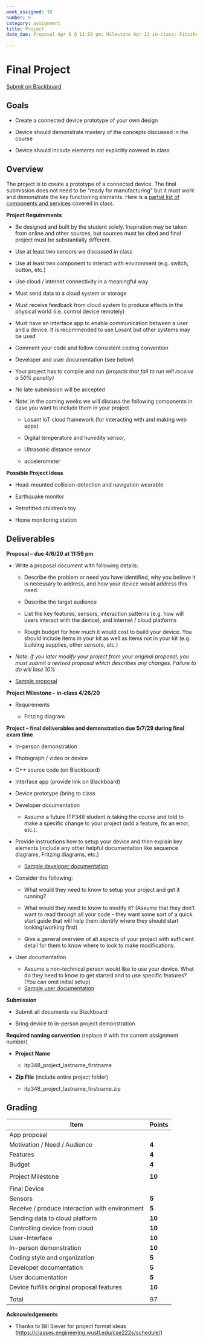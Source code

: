 ```yaml
---
week_assigned: 10
number: 9
category: assignment
title: Project
date_due: Proposal Apr 6 @ 11:59 pm; Milestone Apr 21 in-class; Finished device and presentation May 7 during final exam time

---
```


Final Project
=============

[Submit on Blackboard](https://blackboard.usc.edu/)

Goals
-----

-   Create a connected device prototype of your own design

-   Device should demonstrate mastery of the concepts discussed in the course

-   Device should include elements not explicitly covered in class

Overview
--------

The project is to create a prototype of a connected device. The final submission
does not need to be “ready for manufacturing” but it must work and demonstrate
the key functioning elements. Here is a [partial list of components and services](sample_components) covered in class.

**Project Requirements**

-   Be designed and built by the student solely. Inspiration may be taken from
    online and other sources, but sources must be cited and final project must
    be substantially different.

-   Use at least two sensors we discussed in class

-   Use at least two component to interact with environment (e.g. switch, button, etc.)

-   Use cloud / internet connectivity in a meaningful way

-   Must send data to a cloud system or storage

-   Must receive feedback from cloud system to produce effects in the physical
    world (i.e. control device remotely)

-   Must have an interface app to enable communication between a user and a
    device. It is recommended to use Losant but other systems may be used

-   Comment your code and follow consistent coding convention

-   Developer and user documentation (see below)

-   Your project has to compile and run *(projects that fail to run will receive
    a 50% penalty)*

-   No late submission will be accepted

-   Note: in the coming weeks we will discuss the following components in case
    you want to include them in your project

    -   Losant IoT cloud framework (for interacting with and making web apps)

    -   Digital temperature and humidity sensor,

    -   Ultrasonic distance sensor

    -   accelerometer

**Possible Project Ideas**

-   Head-mounted collision-detection and navigation wearable

-   Earthquake monitor

-   Retrofitted children’s toy

-   Home monitoring station

Deliverables
------------

**Proposal – due 4/6/20 at 11:59 pm**

-   Write a proposal document with following details:

    -   Describe the problem or need you have identified, why you believe it is
        necessary to address, and how your device would address this need.

    -   Describe the target audience

    -   List the key features, sensors, interaction patterns (e.g. how will
        users interact with the device), and internet / cloud platforms

    -   Rough budget for how much it would cost to build your device. You should
        include items in your kit as well as items not in your kit (e.g.
        building supplies, other sensors, etc.)
-   *Note: If you later modify your project from your original proposal, you
    must submit a revised proposal which describes any changes. Failure to do
    will lose 10%*
-   [Sample proposal](https://reparke.github.io/ITP348-Physical-Computing/assignments/project/samples/project_proposal_sample.pdf)

**Project Milestone – in-class 4/26/20**

-   Requirements

    -   Fritzing diagram

**Project – final deliverables and demonstration due 5/7/29 during final exam time**

-   In-person demonstration

-   Photograph / video or device

-   C++ source code (on Blackboard)

-   Interface app (provide link on Blackboard)

-   Device prototype (bring to class

-   Developer documentation

    -   Assume a future ITP348 student is taking the course and told to make a
        specific change to your project (add a feature, fix an error, etc.).
-   Provide instructions how to setup your device and then explain key
        elements (include any other helpful documentation like sequence
        diagrams, Fritzing diagrams, etc.)
    -   [Sample developer documentation](https://reparke.github.io/ITP348-Physical-Computing/assignments/project/samples/project_developer_guide_sample.pdf)
-   Consider the following:
    
    -   What would they need to know to setup your project and get it
            running?
    
    -   What would they need to know to modify it? (Assume that they don’t
            want to read through all your code - they want some sort of a quick
            start guide that will help them identify where they should start
            looking/working first)
    
    -   Give a general overview of all aspects of your project with
            sufficient detail for them to know where to look to make
            modifications.
    
-   User documentation

    -   Assume a non-technical person would like to use your device. What do
        they need to know to get started and to use specific features? (You can
        omit initial setup)
    -   [Sample user documentation](https://reparke.github.io/ITP348-Physical-Computing/assignments/project/samples/project_user_guide_sample.pdf)

**Submission**

-   Submit all documents via Blackboard

-   Bring device to in-person project demonstration

**Required naming convention** (replace \# with the current assignment number)

-   **Project Name**

    -   itp348_project_lastname_firstname

-   **Zip File** (include entire project folder)

    -   itp348_project_lastname_firstname.zip

Grading
-------

| Item                                           | Points |
| ---------------------------------------------- | ------ |
| App proposal                                   |        |
| Motivation / Need / Audience                   | **4**  |
| Features                                       | **4**  |
| Budget                                         | **4**  |
|                                                |        |
| Project Milestone                              | **10** |
|                                                |        |
| Final Device                                   |        |
| Sensors                                        | **5**  |
| Receive / produce interaction with environment | **5**  |
| Sending data to cloud platform                 | **10** |
| Controlling device from cloud                  | **10** |
| User-Interface                                 | **10** |
| In-person demonstration                        | **10** |
| Coding style and organization                  | **5**  |
| Developer documentation                        | **5**  |
| User documentation                             | **5**  |
| Device fulfills original proposal features     | **10** |
|                                                |        |
| Total                                          | 97     |

**Acknowledgements**

-   Thanks to Bill Siever for project format ideas
    (<https://classes.engineering.wustl.edu/cse222s/schedule/>)
